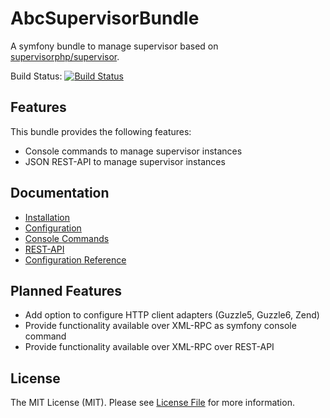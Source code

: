 AbcSupervisorBundle
===================

A symfony bundle to manage supervisor based on [supervisorphp/supervisor](https://github.com/supervisorphp/supervisor).

Build Status: [![Build Status](https://travis-ci.org/aboutcoders/supervisor-bundle.svg?branch=master)](https://travis-ci.org/aboutcoders/supervisor-bundle)

## Features

This bundle provides the following features:

- Console commands to manage supervisor instances
- JSON REST-API to manage supervisor instances

## Documentation

- [Installation](./Resources/docs/installation.md)
- [Configuration](./Resources/docs/configuration.md)
- [Console Commands](./Resources/docs/console-commands.md)
- [REST-API](./Resources/docs/rest-api.md)
- [Configuration Reference](./Resources/docs/configuration-reference.md)

## Planned Features

* Add option to configure HTTP client adapters (Guzzle5, Guzzle6, Zend)
* Provide functionality available over XML-RPC as symfony console command
* Provide functionality available over XML-RPC over REST-API

## License

The MIT License (MIT). Please see [License File](./LICENSE) for more information.